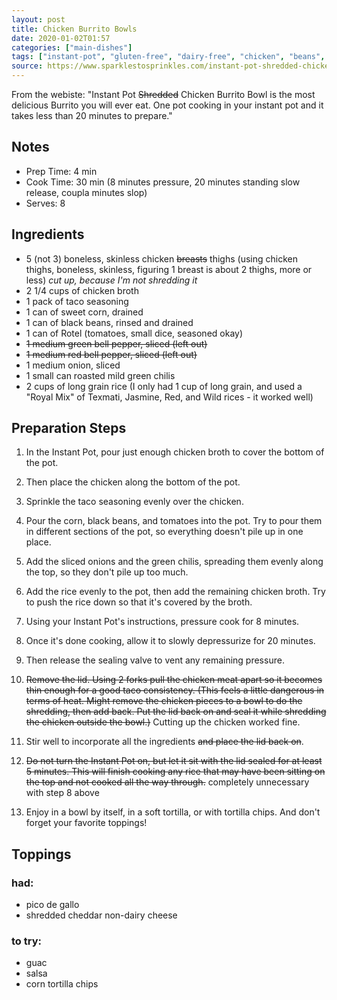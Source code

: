 ```yaml
---
layout: post
title: Chicken Burrito Bowls
date: 2020-01-02T01:57
categories: ["main-dishes"]
tags: ["instant-pot", "gluten-free", "dairy-free", "chicken", "beans", "corn", "rice", "tomatoes"]
source: https://www.sparklestosprinkles.com/instant-pot-shredded-chicken-burrito-bowl/
---
```



From the webiste: "Instant Pot ~~Shredded~~ Chicken Burrito Bowl is the most delicious Burrito you will ever eat. One pot cooking in your instant pot and it takes less than 20 minutes to prepare."

## Notes

  * Prep Time: 4 min 
  * Cook Time: 30 min (8 minutes pressure, 20 minutes standing slow release, coupla minutes slop)
  * Serves: 8

## Ingredients

  * 5 (not 3) boneless, skinless chicken ~~breasts~~ thighs (using chicken thighs, boneless, skinless, figuring 1 breast is about 2 thighs, more or less) *cut up, because I'm not shredding it*
  * 2 1/4 cups of chicken broth
  * 1 pack of taco seasoning
  * 1 can of sweet corn, drained
  * 1 can of black beans, rinsed and drained
  * 1 can of Rotel (tomatoes, small dice, seasoned okay)
  * ~~1 medium green bell pepper, sliced (left out)~~
  * ~~1 medium red bell pepper, sliced (left out)~~
  * 1 medium onion, sliced
  * 1 small can roasted mild green chilis
  * 2 cups of long grain rice (I only had 1 cup of long grain, and used a "Royal Mix" of Texmati, Jasmine, Red, and Wild rices - it worked well)


## Preparation Steps

1. In the Instant Pot, pour just enough chicken broth to cover the bottom of the pot. 
2. Then place the chicken along the bottom of the pot. 
3. Sprinkle the taco seasoning evenly over the chicken.
4. Pour the corn, black beans, and tomatoes into the pot. Try to pour them in different sections of the pot, so everything doesn't pile up in one place.
5. Add the sliced onions and the green chilis, spreading them evenly along the top, so they don't pile up too much.
6. Add the rice evenly to the pot, then add the remaining chicken broth. Try to push the rice down so that it's covered by the broth.
7. Using your Instant Pot's instructions, pressure cook for 8 minutes. 
8. Once it's done cooking, allow it to slowly depressurize for 20 minutes. 
9. Then release the sealing valve to vent any remaining pressure.
10. ~~Remove the lid. Using 2 forks pull the chicken meat apart so it becomes thin enough for a good taco consistency. (This feels a little dangerous in terms of heat. Might remove the chicken pieces to a bowl to do the shredding, then add back. Put the lid back on and seal it while shredding the chicken outside the bowl.)~~ Cutting up the chicken worked fine.
11. Stir well to incorporate all the ingredients ~~and place the lid back on~~.

12. ~~Do not turn the Instant Pot on, but let it sit with the lid sealed for at least 5 minutes. This will finish cooking any rice that may have been sitting on the top and not cooked all the way through.~~ completely unnecessary with step 8 above
13. Enjoy in a bowl by itself, in a soft tortilla, or with tortilla chips. And don't forget your favorite toppings!

## Toppings

### had:

  * pico de gallo
  * shredded cheddar non-dairy cheese

### to try:

  * guac
  * salsa
  * corn tortilla chips
